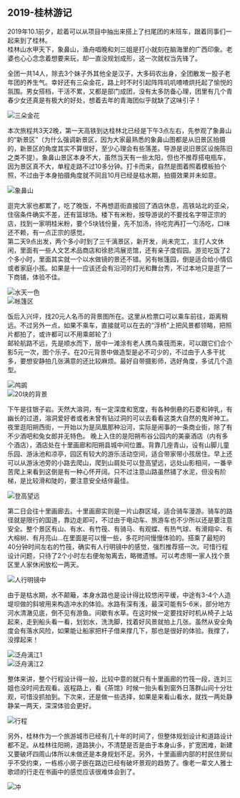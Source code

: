 ## 2019-桂林游记
2019年10.1前夕，趁着可以从项目中抽出来搭上了扫尾团的末班车，跟着同事们一起来到了桂林。  
桂林山水甲天下，象鼻山，渔舟唱晚和刘三姐是打小就刻在脑海里的广西印象。老婆也心心念念着想要来玩，却一直没规划成形，这一次就权当先锋了。  

全团一共14人，除去3个妹子外其他全是汉子，大多码农出身，全团散发一股子老年团的养生气。幸好还有三朵金花，路上时不时引起阵阵叽叽喳喳烘托起了愉悦的氛围。男女搭档，干活不累，又都是部门成团，没有太多防备心理，团里有几个青春少女还真是有极大的好处，想着去年的青海团似乎就缺了这味引子！  

![三朵金花](guilin_1.jpg)

本次旅程共3天2晚，第一天高铁到达桂林北已经是下午3点左右，先参观了象鼻山的“新景区”（为什么强调新景区，因为大家最熟悉的象鼻山图都是从旧景区拍摄的，新景区的角度其实不算很好，至少心理会有些落差。导游是说旧景区设施陈旧之类不提）。象鼻山景区本身不大，虽然当天有一些太阳，但也不推荐搭电瓶车，因为景区真不大，单程走路不过10多分钟。打卡而来，自然是图着照着模板拍个照，不过由于本身拍摄角度就不同且10月已经是枯水期，拍摄效果并未如意。  

![象鼻山](guilin_2.jpg)  

逛完大家也都累了，吃了晚饭，不再想逛街直接回了酒店休息，高铁站北的亚朵，住宿条件确实不差，还有篮球场。楼下有米粉，按导游说的不要找名字带正宗的店，找到一家明桂米粉，要个5块钱份量，先不加汤，待吃完再打一勺汤吃，口味还不赖，有一点正宗的感觉。  
第二天9点出发，两个多小时到了三千漓景区，新开发，尚未完工，主打人文休闲，里面有一些人文艺术品商店和徐悲鸿展览馆，还有亲子度假园。游览吃饭了2个多小时，里面其实就一个以水做镜的景还不错。另有帐篷园，倒是适合给小情侣或者家庭小孩。如果是十一应该还会有沿河的灯光和舞台秀，不过本地只是逛了一下商铺，体验不佳。  

![水天一色](guilin_3.jpg)  
![帐篷区](guilin_4.jpg)  

饭后入兴坪，找20元人名币的背景图所在。这里从检票口可以乘车前往，距离稍远。不过另外一点，如果不乘车，直接就可以在去的“浮桥”上把风景都领略，把照片都拍了，或许都可以不用乘邮轮了:)  
邮轮航路不远，先是顺水而下，居中一滩涂有老人携鸟乘筏而来，可以跟它们合个影5元一次，图个乐子。在20元背景中做造型是必不可少的，不过由于人多干扰多，要想安静拍几张满意的还比较麻烦。最好自带摄影师，选好角度，多试几个造型。  

![鸬鹚](guilin_5.jpg)  
![20块的背景](guilin_6.jpg)  
  
下午是往银子岩。天然大溶洞，有一定深度和宽度，有各种倒悬的石菱和钟乳，有幽长的过道，溶洞爱好者或者未曾有钻过洞的可以去看看这类大自然的鬼斧神工。  
夜里逛阳朔西街，一开始以为是凤凰那种沿河，实际是闹事的一条商业街，除了有不少酒吧和兔女郎并无特色。 
晚上入住的是阳朔布谷公园内的美豪酒店（内有多个酒店），酒店处在十里画廊和阳朔县城中间位置。背靠几座青山，设有山脚儿童乐园、游泳池和凉亭，园区有较大的游乐活动空间，适合带家带小孩居住。早上还可以从游泳池旁的小路去爬山，爬到山肩处可以登高望远，远处山影相间，一番辛苦爬上来看到这倒是有一种心怀开阔。只不过注意山路虽然铺了水泥，但没有阶梯，是比较滑和陡的，要注意安全结伴最佳。  

![登高望远](guilin_7.jpg)   

第二日会往十里画廊去。十里画廊实则是一片山群区域，适合骑车漫游。骑车的路径就是限行的国道，靠边走即可，不过由于电动车、旅游车也不少所以还是要注意安全。整个景区有山、有水、有竹筏、有骑马、有观蝶、有热气球、有滑翔伞、有大榕树、有月亮山...在里面是可以慢一些，多花时间慢慢体验的。搭乘了最短的40分钟时间左右的竹筏，确实有人行明镜中的感觉，强烈推荐搭一次。可惜行程设计问题，只待了2个小时左右便匆匆离去，略微遗憾。可以考虑带一家人找个景区里人家休闲放松一两天。  

![人行明镜中](guilin_8.jpg)  
  
由于是枯水期，水不颠簸，本身水路也是设计得比较悠闲平缓，中途有3-4个人造堤坝做的斜坡用来构造冲水的体验。水路有深有浅，最深可能有5-6米，部分地方河水清澈见底，倒不见有游鱼。间歇有水草。在这时候一定要找好时机从椅子上站起来，走到船头看一看，划划水，洗洗脚，找着好风景就拍上几张。虽然从安全角度会有落水风险，如果能让船家把杆子借来撑几下，那也是很好的体验。我撑了，没撑起来！  

![泛舟漓江1](guilin_9.jpg)  
![泛舟漓江2](guilin_10.jpg)   

整体来讲，整个行程设计得一般，比较中意的就只有十里画廊的竹筏一段，连刘三姐也没时间去观看。返程路上，看《茶馆》时候一抬头看到窗外日落群山间十分壮观，可惜没抓拍到。下次来，还是做一些选择，如果是来看山看水，就找一两处静静呆一两天，深深体验会更好。

![行程](guilin_11.jpg) 

另外，桂林作为一个旅游城市已经有几十年的时间了，但整体规划设计和道路设计都不足。从桂林往阳朔，道路狭小，不清楚是否是由于本身山多，扩宽困难，新建又要破坏四周山体所以未做还是本身规划不足。另外，十里画廊内部的村民住房似乎不受约束，一栋栋小房子嵌在路边已经有破坏景观的趋势了。像老一辈文人雅士歌颂的行走在书画中的感觉应该很难体会到了。  

![冲](guilin_12.jpg)  
